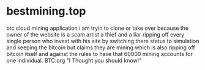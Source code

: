 # bestmining.top
btc cloud mining application i am tryin to clone or take over because the owner of the website is a scam artist a thief and a liar ripping off every single person who invest with his site by switching there status to simulation and keeping the bitcoin but claims they are mining which is also ripping off bitcoin itself and against the rules to have that 60000 mining accounts for one individual. BTC.org "I Thought you should know!"
